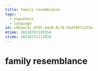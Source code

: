 ```yaml
---
title: family resemblance
tags:
  - vagueness
  - language
id: c0baac3c-df95-44e9-8c78-5b4f8671232e
mtime: 20210701195554
ctime: 20210131113816
---
```


# family resemblance
